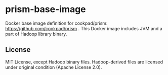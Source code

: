 # prism-base-image

Docker base image definition for cookpad/prism: https://github.com/cookpad/prism .
This Docker image includes JVM and a part of Hadoop library binary.

## License

MIT License, except Hadoop binary files.
Hadoop-derived files are licensed under original condition (Apache License 2.0).
